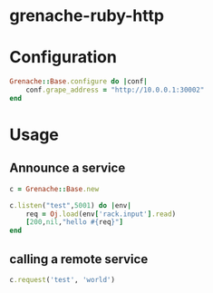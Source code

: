 # grenache-ruby-http

# Configuration

```ruby
Grenache::Base.configure do |conf|
    conf.grape_address = "http://10.0.0.1:30002"
end
```

# Usage

## Announce a service

```ruby
c = Grenache::Base.new

c.listen("test",5001) do |env|
    req = Oj.load(env['rack.input'].read)
    [200,nil,"hello #{req}"]
end
```


## calling a remote service

```ruby
c.request('test', 'world')
```

